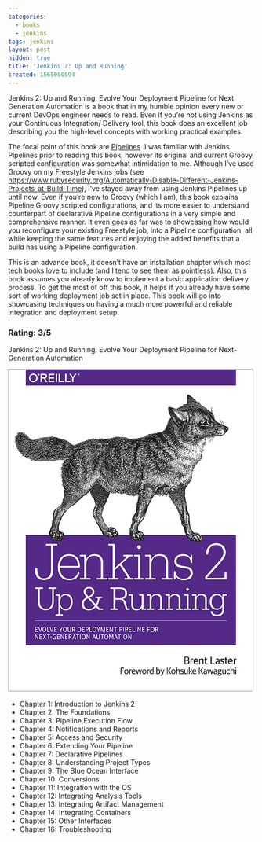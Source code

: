 ```yaml
---
categories:
  - books
  - jenkins
tags: jenkins
layout: post
hidden: true
title: 'Jenkins 2: Up and Running'
created: 1565050594
---
```


Jenkins 2: Up and Running, Evolve Your Deployment Pipeline for Next Generation Automation is a book that in my humble opinion every new or current DevOps engineer needs to read. Even if you’re not using Jenkins as your Continuous Integration/ Delivery tool, this book does an excellent job describing you the high-level concepts with working practical examples. 

The focal point of this book are <a href="https://jenkins.io/doc/book/pipeline/" target="_blank">Pipelines</a>. I was familiar with Jenkins Pipelines prior to reading this book, however its original and current Groovy scripted configuration was somewhat intimidation to me. Although I’ve used Groovy on my Freestyle Jenkins jobs (see <a href="https://www.rubysecurity.org/Automatically-Disable-Different-Jenkins-Projects-at-Build-Time" target="_blank">https://www.rubysecurity.org/Automatically-Disable-Different-Jenkins-Projects-at-Build-Time</a>), I’ve stayed away from using Jenkins Pipelines up until now. Even if you’re new to Groovy (which I am), this book explains Pipeline Groovy scripted configurations, and its more easier to understand counterpart of declarative Pipeline configurations in a very simple and comprehensive manner. It even goes as far was to showcasing how would you reconfigure your existing Freestyle job, into a Pipeline configuration, all while keeping the same features and enjoying the added benefits that a build has using a Pipeline configuration. 

This is an advance book, it doesn’t have an installation chapter which most tech books love to include (and I tend to see them as pointless). Also, this book assumes you already know to implement a basic application delivery process. To get the most of off this book, it helps if you already have some sort of working deployment job set in place. This book will go into showcasing techniques on having a much more powerful and reliable integration and deployment setup.

### Rating: 3/5

Jenkins 2: Up and Running. Evolve Your Deployment Pipeline for Next-Generation Automation

<a href="https://www.amazon.com/Jenkins-Deployment-Pipeline-Generation-Automation/dp/1491979593"  target="_blank"><img src="/assets/books/jenkins2-up-and-running.jpg"></a>

* Chapter 1: Introduction to Jenkins 2
* Chapter 2: The Foundations
* Chapter 3: Pipeline Execution Flow
* Chapter 4: Notifications and Reports
* Chapter 5: Access and Security
* Chapter 6: Extending Your Pipeline
* Chapter 7: Declarative Pipelines
* Chapter 8: Understanding Project Types
* Chapter 9: The Blue Ocean Interface
* Chapter 10: Conversions
* Chapter 11: Integration with the OS
* Chapter 12: Integrating Analysis Tools
* Chapter 13: Integrating Artifact Management
* Chapter 14: Integrating Containers
* Chapter 15: Other Interfaces
* Chapter 16: Troubleshooting
